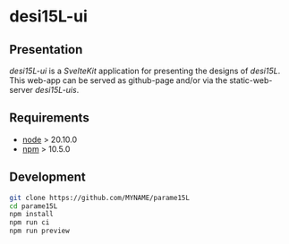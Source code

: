 desi15L-ui
==========


Presentation
------------

*desi15L-ui* is a *SvelteKit* application for presenting the designs of *desi15L*.
This web-app can be served as github-page and/or via the static-web-server *desi15L-uis*.


Requirements
------------

- [node](https://nodejs.org) > 20.10.0
- [npm](https://docs.npmjs.com/cli) > 10.5.0


Development
-----------

```bash
git clone https://github.com/MYNAME/parame15L
cd parame15L
npm install
npm run ci
npm run preview
```


